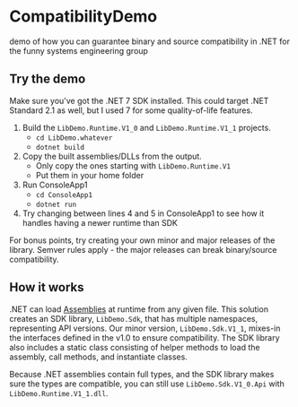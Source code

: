 # CompatibilityDemo
demo of how you can guarantee binary and source compatibility in .NET for the funny systems engineering group

## Try the demo

Make sure you've got the .NET 7 SDK installed. This could target .NET Standard 2.1 as well, but I used 7 for some quality-of-life features.

1. Build the `LibDemo.Runtime.V1_0` and `LibDemo.Runtime.V1_1` projects.
    - `cd LibDemo.whatever`
    - `dotnet build`
2. Copy the built assemblies/DLLs from the output.
    - Only copy the ones starting with `LibDemo.Runtime.V1`
    - Put them in your home folder
3. Run ConsoleApp1
    - `cd ConsoleApp1`
    - `dotnet run`
4. Try changing between lines 4 and 5 in ConsoleApp1 to see how it handles having a newer runtime than SDK

For bonus points, try creating your own minor and major releases of the library. Semver rules apply - the major releases can break binary/source compatibility.

## How it works

.NET can load [Assemblies](https://learn.microsoft.com/en-us/dotnet/standard/assembly/) at runtime from any given file. This solution creates an SDK library, `LibDemo.Sdk`, that has multiple namespaces, representing API versions. Our minor version, `LibDemo.Sdk.V1_1`, mixes-in the interfaces defined in the v1.0 to ensure compatibility. The SDK library also includes a static class consisting of helper methods to load the assembly, call methods, and instantiate classes.

Because .NET assemblies contain full types, and the SDK library makes sure the types are compatible, you can still use `LibDemo.Sdk.V1_0.Api` with `LibDemo.Runtime.V1_1.dll`.